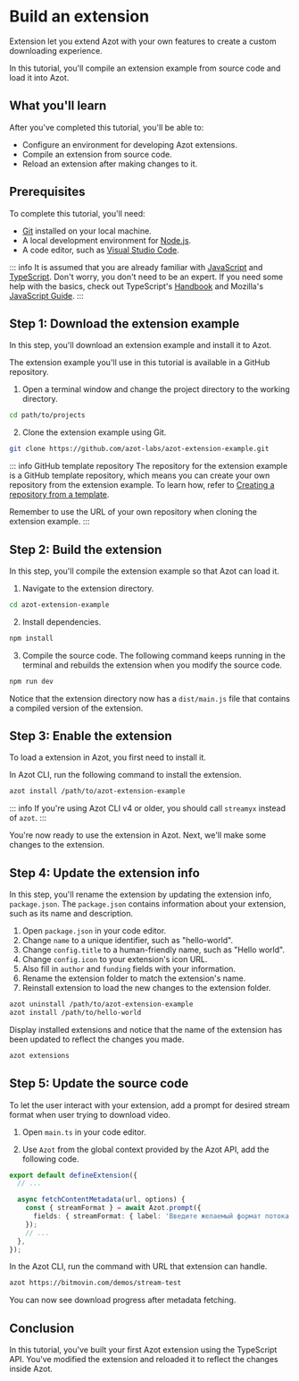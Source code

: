 # Build an extension

Extension let you extend Azot with your own features to create a custom downloading experience.

In this tutorial, you'll compile an extension example from source code and load it into Azot.

## What you'll learn

After you've completed this tutorial, you'll be able to:

- Configure an environment for developing Azot extensions.
- Compile an extension from source code.
- Reload an extension after making changes to it.

## Prerequisites

To complete this tutorial, you'll need:

- [Git](https://git-scm.com/) installed on your local machine.
- A local development environment for [Node.js](https://nodejs.org/en/download).
- A code editor, such as [Visual Studio Code](https://code.visualstudio.com/).

::: info
It is assumed that you are already familiar with [JavaScript](https://developer.mozilla.org/en-US/docs/Web/JavaScript) and [TypeScript](https://www.typescriptlang.org). Don't worry, you don't need to be an expert. If you need some help with the basics, check out TypeScript's [Handbook](https://www.typescriptlang.org/docs/handbook/intro.html) and Mozilla's [JavaScript Guide](https://developer.mozilla.org/en-US/docs/Web/JavaScript/Guide).
:::

## Step 1: Download the extension example

In this step, you'll download an extension example and install it to Azot.

The extension example you'll use in this tutorial is available in a GitHub repository.

1. Open a terminal window and change the project directory to the working directory.

```sh
cd path/to/projects
```

2. Clone the extension example using Git.

```sh
git clone https://github.com/azot-labs/azot-extension-example.git
```

::: info GitHub template repository
The repository for the extension example is a GitHub template repository, which means you can create your own repository from the extension example. To learn how, refer to [Creating a repository from a template](https://docs.github.com/en/repositories/creating-and-managing-repositories/creating-a-repository-from-a-template#creating-a-repository-from-a-template).

Remember to use the URL of your own repository when cloning the extension example.
:::

## Step 2: Build the extension

In this step, you'll compile the extension example so that Azot can load it.

1. Navigate to the extension directory.

```sh
cd azot-extension-example
```

2. Install dependencies.

```sh
npm install
```

3. Compile the source code. The following command keeps running in the terminal and rebuilds the extension when you modify the source code.

```ts
npm run dev
```

Notice that the extension directory now has a `dist/main.js` file that contains a compiled version of the extension.

## Step 3: Enable the extension

To load a extension in Azot, you first need to install it.

In Azot CLI, run the following command to install the extension.

```sh
azot install /path/to/azot-extension-example
```

::: info
If you're using Azot CLI v4 or older, you should call `streamyx` instead of `azot`.
:::

You're now ready to use the extension in Azot. Next, we'll make some changes to the extension.

## Step 4: Update the extension info

In this step, you'll rename the extension by updating the extension info, `package.json`. The `package.json` contains information about your extension, such as its name and description.

1. Open `package.json` in your code editor.
2. Change `name` to a unique identifier, such as "hello-world".
3. Change `config.title` to a human-friendly name, such as "Hello world".
4. Change `config.icon` to your extension's icon URL.
5. Also fill in `author` and `funding` fields with your information.
6. Rename the extension folder to match the extension's name.
7. Reinstall extension to load the new changes to the extension folder.

```sh
azot uninstall /path/to/azot-extension-example
azot install /path/to/hello-world
```

Display installed extensions and notice that the name of the extension has been updated to reflect the changes you made.

```sh
azot extensions
```

## Step 5: Update the source code

To let the user interact with your extension, add a prompt for desired stream format when user trying to download video.

1. Open `main.ts` in your code editor.

2. Use `Azot` from the global context provided by the Azot API, add the following code.

```ts
export default defineExtension({
  // ...

  async fetchContentMetadata(url, options) {
    const { streamFormat } = await Azot.prompt({
      fields: { streamFormat: { label: 'Введите желаемый формат потока (MPD/M3U8)' } },
    });
    // ...
  },
});
```

In the Azot CLI, run the command with URL that extension can handle.

```sh
azot https://bitmovin.com/demos/stream-test
```

You can now see download progress after metadata fetching.

## Conclusion

In this tutorial, you've built your first Azot extension using the TypeScript API. You've modified the extension and reloaded it to reflect the changes inside Azot.

